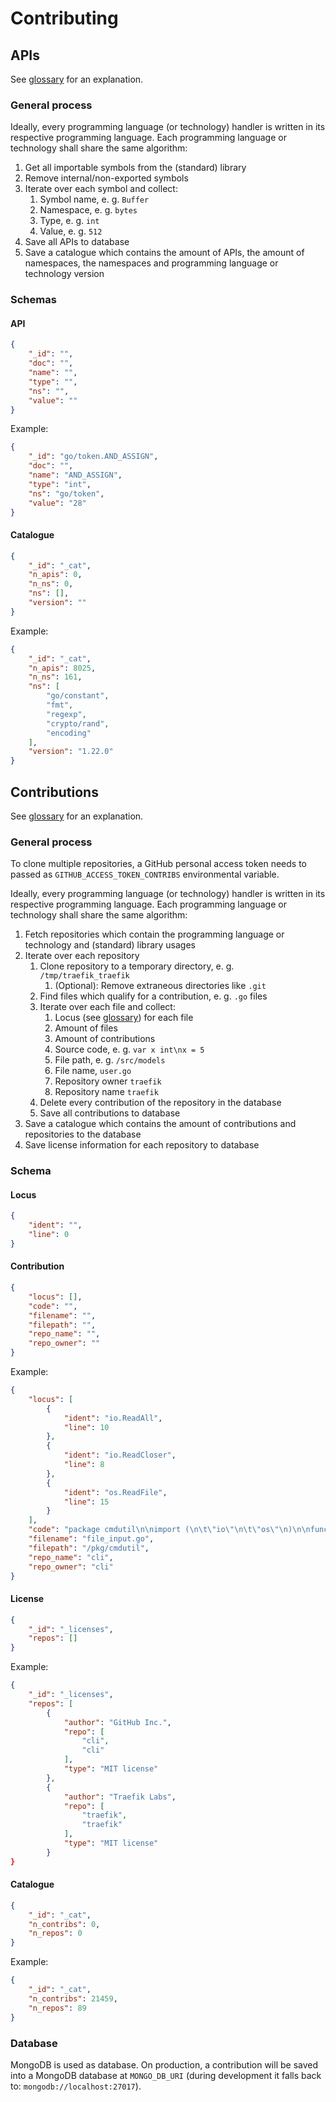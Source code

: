 # Contributing

## APIs

See [glossary](GLOSSARY.md#api) for an explanation.

### General process

Ideally, every programming language (or technology) handler is written in its
respective programming language. Each programming language or technology shall
share the same algorithm:

1. Get all importable symbols from the (standard) library
2. Remove internal/non-exported symbols
3. Iterate over each symbol and collect:
   1. Symbol name, e. g. `Buffer`
   2. Namespace, e. g. `bytes`
   3. Type, e. g. `int`
   4. Value, e. g. `512`
4. Save all APIs to database
5. Save a catalogue which contains the amount of APIs, the amount of namespaces,
   the namespaces and programming language or technology version

### Schemas

#### API

```json
{
    "_id": "",
    "doc": "",
    "name": "",
    "type": "",
    "ns": "",
    "value": ""
}
```

Example:

```json
{
    "_id": "go/token.AND_ASSIGN",
    "doc": "",
    "name": "AND_ASSIGN",
    "type": "int",
    "ns": "go/token",
    "value": "28"
}
```

#### Catalogue

```json
{
    "_id": "_cat",
    "n_apis": 0,
    "n_ns": 0,
    "ns": [],
    "version": ""
}
```

Example:

```json
{
    "_id": "_cat",
    "n_apis": 8025,
    "n_ns": 161,
    "ns": [
        "go/constant",
        "fmt",
        "regexp",
        "crypto/rand",
        "encoding"
    ],
    "version": "1.22.0"
}
```

## Contributions

See [glossary](GLOSSARY.md#contribution) for an explanation.

### General process

To clone multiple repositories, a GitHub personal access token needs to
passed as `GITHUB_ACCESS_TOKEN_CONTRIBS` environmental variable.

Ideally, every programming language (or technology) handler is written in its
respective programming language. Each programming language or technology shall
share the same algorithm:

1. Fetch repositories which contain the programming language or technology and
   (standard) library usages
2. Iterate over each repository
   1. Clone repository to a temporary directory, e. g.
      `/tmp/traefik_traefik`
      1. (Optional): Remove extraneous directories like `.git`
   2. Find files which qualify for a contribution, e. g. `.go` files
   3. Iterate over each file and collect:
      1. Locus (see [glossary](GLOSSARY.md#locus)) for each
      file
      2. Amount of files
      3. Amount of contributions
      4. Source code, e. g. `var x int\nx = 5`
      5. File path, e. g. `/src/models`
      6. File name, `user.go`
      7. Repository owner `traefik`
      8. Repository name `traefik`
   4. Delete every contribution of the repository in the database
   5. Save all contributions to database
3. Save a catalogue which contains the amount of contributions and
   repositories to the database
4. Save license information for each repository to database

### Schema

#### Locus

```json
{
    "ident": "",
    "line": 0
}
```

#### Contribution

```json
{
    "locus": [],
    "code": "",
    "filename": "",
    "filepath": "",
    "repo_name": "",
    "repo_owner": ""
}
```

Example:


```json
{
    "locus": [
        {
            "ident": "io.ReadAll",
            "line": 10
        },
        {
            "ident": "io.ReadCloser",
            "line": 8
        },
        {
            "ident": "os.ReadFile",
            "line": 15
        }
    ],
    "code": "package cmdutil\n\nimport (\n\t\"io\"\n\t\"os\"\n)\n\nfunc ReadFile(filename string, stdin io.ReadCloser) ([]byte, error) {\n\tif filename == \"-\" {\n\t\tb, err := io.ReadAll(stdin)\n\t\t_ = stdin.Close()\n\t\treturn b, err\n\t}\n\n\treturn os.ReadFile(filename)\n}\n",
    "filename": "file_input.go",
    "filepath": "/pkg/cmdutil",
    "repo_name": "cli",
    "repo_owner": "cli"
}
```

#### License

```json
{
    "_id": "_licenses",
    "repos": []
}
```

Example:

```json
{
    "_id": "_licenses",
    "repos": [
        {
            "author": "GitHub Inc.",
            "repo": [
                "cli",
                "cli"
            ],
            "type": "MIT license"
        },
        {
            "author": "Traefik Labs",
            "repo": [
                "traefik",
                "traefik"
            ],
            "type": "MIT license"
        }
}
```

#### Catalogue

```json
{
    "_id": "_cat",
    "n_contribs": 0,
    "n_repos": 0
}
```

Example:

```json
{
    "_id": "_cat",
    "n_contribs": 21459,
    "n_repos": 89
}
```

### Database

MongoDB is used as database. On production, a contribution will be saved into a
MongoDB database at `MONGO_DB_URI` (during development it falls back to:
`mongodb://localhost:27017`).
